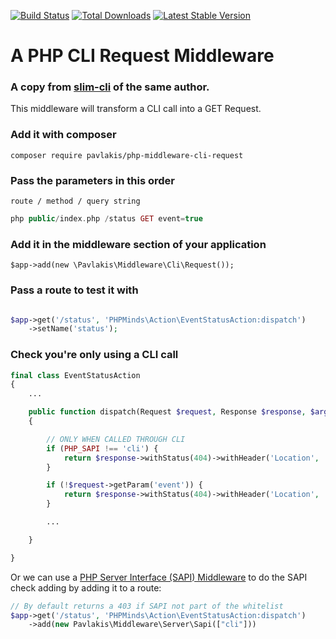 [![Build Status](https://travis-ci.org/pavlakis/php-middlware-cli-request.svg)](https://travis-ci.org/pavlakis/php-middlware-cli-request)
[![Total Downloads](https://img.shields.io/packagist/dt/pavlakis/php-middlware-cli-request.svg)](https://packagist.org/packages/pavlakis/php-middlware-cli-request)
[![Latest Stable Version](https://img.shields.io/packagist/v/pavlakis/php-middlware-cli-request.svg)](https://packagist.org/packages/pavlakis/php-middlware-cli-request)

# A PHP CLI Request Middleware

### A copy from [slim-cli](https://github.com/pavlakis/slim-cli) of the same author.

This middleware will transform a CLI call into a GET Request.

### Add it with composer
```
composer require pavlakis/php-middleware-cli-request
```

### Pass the parameters in this order
`route / method / query string`
```php
php public/index.php /status GET event=true
```

### Add it in the middleware section of your application
```
$app->add(new \Pavlakis\Middleware\Cli\Request());
```

### Pass a route to test it with

```php

$app->get('/status', 'PHPMinds\Action\EventStatusAction:dispatch')
    ->setName('status');

```

### Check you're only using a CLI call

```php
final class EventStatusAction
{
    ...

    public function dispatch(Request $request, Response $response, $args)
    {

        // ONLY WHEN CALLED THROUGH CLI
        if (PHP_SAPI !== 'cli') {
            return $response->withStatus(404)->withHeader('Location', '/404');
        }

        if (!$request->getParam('event')) {
            return $response->withStatus(404)->withHeader('Location', '/404');
        }

        ...

    }

}
```

Or we can use a [PHP Server Interface (SAPI) Middleware](https://github.com/pavlakis/php-server-interface-middleware) to do the SAPI check adding by adding it to a route:

```php
// By default returns a 403 if SAPI not part of the whitelist
$app->get('/status', 'PHPMinds\Action\EventStatusAction:dispatch')
    ->add(new Pavlakis\Middleware\Server\Sapi(["cli"]))
```
